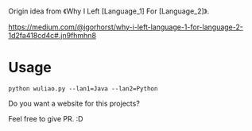 Origin idea from 《Why I Left [Language_1] For [Language_2]》.

https://medium.com/@igorhorst/why-i-left-language-1-for-language-2-1d2fa418cd4c#.jn9fhmhn8

# Usage

```
python wuliao.py --lan1=Java --lan2=Python
```

Do you want a website for this projects?

Feel free to give PR. :D
